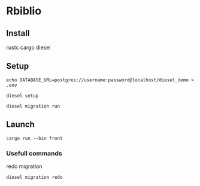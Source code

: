# Rbiblio

## Install
rustc
cargo
diesel

## Setup
```
echo DATABASE_URL=postgres://username:password@localhost/diesel_demo > .env
```
```
diesel setup
```
```
diesel migration run
```

## Launch
```
cargo run --bin front
```

### Usefull commands

redo migration
```
diesel migration redo
```
